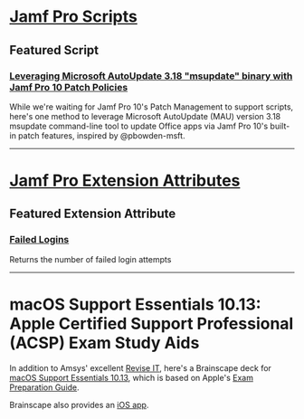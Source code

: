 # [Jamf Pro Scripts](https://github.com/dan-snelson/Jamf-Pro-Scripts)
## Featured Script
### [Leveraging Microsoft AutoUpdate 3.18 "msupdate" binary with Jamf Pro 10 Patch Policies](https://github.com/dan-snelson/Jamf-Pro-Scripts/tree/master/Microsoft%20Office%202016%20msupdate%20Post-install)

While we're waiting for Jamf Pro 10's Patch Management to support scripts, here's one method to leverage Microsoft AutoUpdate (MAU) version 3.18 msupdate command-line tool to update Office apps via Jamf Pro 10's built-in patch features, inspired by @pbowden-msft.

---

# [Jamf Pro Extension Attributes](https://github.com/dan-snelson/Jamf-Pro-Extension-Attributes)
## Featured Extension Attribute
### [Failed Logins](https://github.com/dan-snelson/Jamf-Pro-Extension-Attributes/blob/master/Failed%20Logins.sh)
Returns the number of failed login attempts

---

# macOS Support Essentials 10.13: Apple Certified Support Professional (ACSP) Exam Study Aids

In addition to Amsys' excellent [Revise IT](https://itunes.apple.com/us/app/revise-it/id480682657?mt=8 "Revise IT on the App Store"), here's a Brainscape deck for [macOS Support Essentials 10.13](https://www.brainscape.com/p/5VXJ-LH-65B1M), which is based on Apple's [Exam Preparation Guide](https://training.apple.com/us/en/courses/macOS/macos_support_essentials_10_13).

Brainscape also provides an [iOS app](https://itunes.apple.com/us/app/brainscape-flashcard-portal/id442415567?mt=8).
